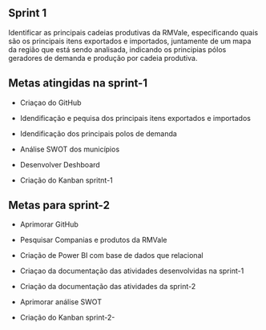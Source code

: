 
## Sprint 1
Identificar as principais cadeias produtivas da RMVale, especificando quais são os principais itens exportados e importados, juntamente de um mapa da região que está sendo analisada, indicando os principias pólos geradores de demanda e produção por cadeia produtiva. 

## Metas atingidas na sprint-1

* Criaçao do GitHub

* Idendificação e pequisa dos principais itens exportados e importados

* Idendificação dos principais polos de demanda 

* Análise SWOT dos municípios 

* Desenvolver Deshboard 

* Criação do Kanban spritnt-1

## Metas para sprint-2

* Aprimorar GitHub

* Pesquisar Companias e produtos da RMVale

* Criação de Power BI com base de dados que relacional 

* Criaçao da documentação das atividades desenvolvidas na sprint-1

* Criação da documentação das atividades da sprint-2

* Aprimorar análise SWOT
 
* Criação do Kanban sprint-2-
